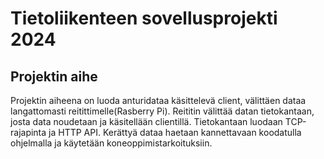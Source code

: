# Tietoliikenteen sovellusprojekti 2024
## Projektin aihe
Projektin aiheena on luoda anturidataa käsittelevä client, välittäen dataa langattomasti reitittimelle(Rasberry Pi). Reititin välittää datan tietokantaan, josta data noudetaan ja käsitellään clientillä.
Tietokantaan luodaan TCP-rajapinta ja HTTP API. Kerättyä dataa haetaan kannettavaan koodatulla ohjelmalla ja käytetään koneoppimistarkoituksiin.
